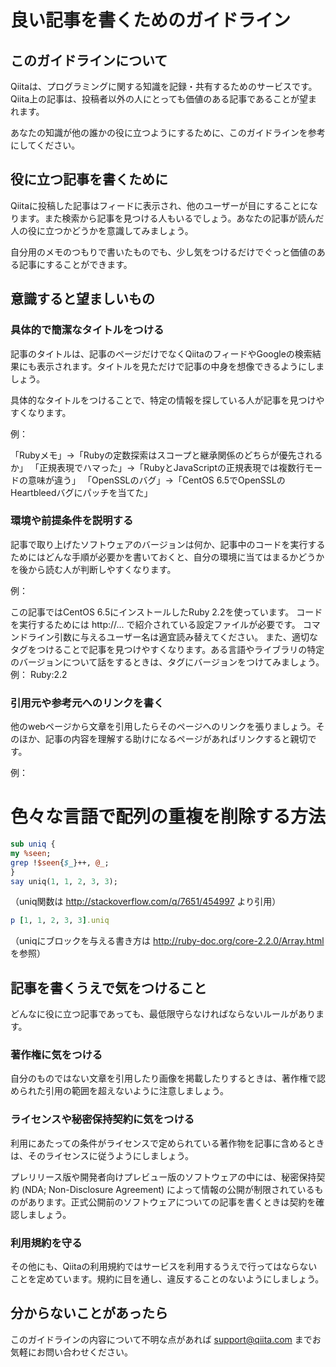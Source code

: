 # 良い記事を書くためのガイドライン

## このガイドラインについて
Qiitaは、プログラミングに関する知識を記録・共有するためのサービスです。Qiita上の記事は、投稿者以外の人にとっても価値のある記事であることが望まれます。

あなたの知識が他の誰かの役に立つようにするために、このガイドラインを参考にしてください。

## 役に立つ記事を書くために
Qiitaに投稿した記事はフィードに表示され、他のユーザーが目にすることになります。また検索から記事を見つける人もいるでしょう。あなたの記事が読んだ人の役に立つかどうかを意識してみましょう。

自分用のメモのつもりで書いたものでも、少し気をつけるだけでぐっと価値のある記事にすることができます。

## 意識すると望ましいもの

### 具体的で簡潔なタイトルをつける
記事のタイトルは、記事のページだけでなくQiitaのフィードやGoogleの検索結果にも表示されます。タイトルを見ただけで記事の中身を想像できるようにしましょう。

具体的なタイトルをつけることで、特定の情報を探している人が記事を見つけやすくなります。

例：

「Rubyメモ」→「Rubyの定数探索はスコープと継承関係のどちらが優先されるか」
「正規表現でハマった」→「RubyとJavaScriptの正規表現では複数行モードの意味が違う」
「OpenSSLのバグ」→「CentOS 6.5でOpenSSLのHeartbleedバグにパッチを当てた」

### 環境や前提条件を説明する
記事で取り上げたソフトウェアのバージョンは何か、記事中のコードを実行するためにはどんな手順が必要かを書いておくと、自分の環境に当てはまるかどうかを後から読む人が判断しやすくなります。

例：

この記事ではCentOS 6.5にインストールしたRuby 2.2を使っています。
コードを実行するためには http://... で紹介されている設定ファイルが必要です。
コマンドライン引数に与えるユーザー名は適宜読み替えてください。
また、適切なタグをつけることで記事を見つけやすくなります。ある言語やライブラリの特定のバージョンについて話をするときは、タグにバージョンをつけてみましょう。例： Ruby:2.2

### 引用元や参考元へのリンクを書く
他のwebページから文章を引用したらそのページへのリンクを張りましょう。そのほか、記事の内容を理解する助けになるページがあればリンクすると親切です。

例：

# 色々な言語で配列の重複を削除する方法

```perl:uniq.pl
sub uniq {
my %seen;
grep !$seen{$_}++, @_;
}
say uniq(1, 1, 2, 3, 3);
```

（uniq関数は http://stackoverflow.com/q/7651/454997 より引用）

```ruby:uniq.rb
p [1, 1, 2, 3, 3].uniq
```

（uniqにブロックを与える書き方は http://ruby-doc.org/core-2.2.0/Array.html を参照）

## 記事を書くうえで気をつけること
どんなに役に立つ記事であっても、最低限守らなければならないルールがあります。

### 著作権に気をつける
自分のものではない文章を引用したり画像を掲載したりするときは、著作権で認められた引用の範囲を超えないように注意しましょう。

### ライセンスや秘密保持契約に気をつける
利用にあたっての条件がライセンスで定められている著作物を記事に含めるときは、そのライセンスに従うようにしましょう。

プレリリース版や開発者向けプレビュー版のソフトウェアの中には、秘密保持契約 (NDA; Non-Disclosure Agreement) によって情報の公開が制限されているものがあります。正式公開前のソフトウェアについての記事を書くときは契約を確認しましょう。

### 利用規約を守る
その他にも、Qiitaの利用規約ではサービスを利用するうえで行ってはならないことを定めています。規約に目を通し、違反することのないようにしましょう。

## 分からないことがあったら
このガイドラインの内容について不明な点があれば support@qiita.com までお気軽にお問い合わせください。
